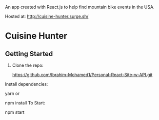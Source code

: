 An app created with React.js to help find mountain bike events in the USA.

Hosted at: http://cuisine-hunter.surge.sh/

# Cuisine Hunter

## Getting Started

1. Clone the repo:  

    https://github.com/Ibrahim-Mohamed1/Personal-React-Site-w-API.git

Install dependencies:

yarn
or

npm install
To Start:

npm start
